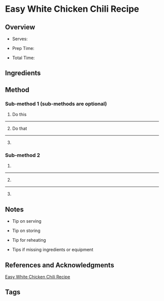 # Easy White Chicken Chili Recipe

## Overview

- Serves:

- Prep Time:

- Total Time:

## Ingredients



## Method

### Sub-method 1 (sub-methods are optional)

1. Do this
---
2. Do that
---
3.

### Sub-method 2

1.
---
2.
---
3.

## Notes

- Tip on serving

- Tip on storing

- Tip for reheating

- Tips if missing ingredients or equipment

## References and Acknowledgments

[Easy White Chicken Chili Recipe](https://www.delish.com/cooking/recipe-ideas/recipes/a57946/easy-white-chicken-chili-recipe/)

## Tags


